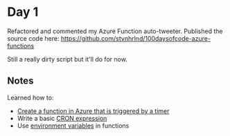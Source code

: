 # Day 1

Refactored and commented my Azure Function auto-tweeter. Published the source code here: https://github.com/stvnhrlnd/100daysofcode-azure-functions

Still a really dirty script but it'll do for now.

## Notes

Learned how to:
- [Create a function in Azure that is triggered by a timer](https://docs.microsoft.com/en-us/azure/azure-functions/functions-create-scheduled-function)
- Write a basic [CRON expression](https://docs.microsoft.com/en-us/azure/azure-functions/functions-bindings-timer#cron-expressions)
- Use [environment variables](https://docs.microsoft.com/en-us/azure/azure-functions/functions-dotnet-class-library#environment-variables) in functions
